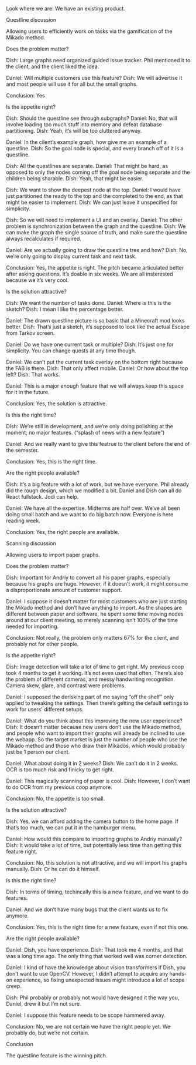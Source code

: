 Look where we are: We have an existing product. 

Questline discussion 

Allowing users to efficiently work on tasks via the gamification of the Mikado method. 

Does the problem matter? 

Dish: Large graphs need organized guided issue tracker. Phil mentioned it to the client, and the client liked the idea. 

Daniel: Will multiple customers use this feature? Dish: We will advertise it and most people will use it for all but the small  graphs. 

Conclusion: Yes 

Is the appetite right? 

Dish: Should the questline see through subgraphs? Daniel: No, that will involve loading too much stuff into memory and defeat database partitioning. Dish: Yeah, it’s will be too cluttered anyway. 

Daniel: In the cilent’s example graph, how give me an example of a questline. Dish: So the goal node is special, and every branch off of it is a questline. 

Dish: All the questlines are separate. Daniel: That might be hard, as opposed to only the nodes coming off the goal node being separate and the children being sharable. Dish: Yeah, that might be easier. 

Dish: We want to show the deepest node at the top. Daniel: I would have just partitioned the ready to the top and the completed to the end, as that might be easier to implement. Dish: We can just leave it unspecified for simplicity. 

Dish: So we will need to implement a UI and an overlay. Daniel: The other problem is synchronization between the graph and the questline. Dish: We can make the graph the single source of truth, and make sure the questline always recalculates if required. 

Daniel: Are we actually going to draw the questline tree and how? Dish: No, we’re only going to display current task and next task. 

Conclusion: Yes, the appetite is right. The pitch became articulated better after asking questions. It’s doable in six weeks. We are all insterested because we it’s very cool.  

Is the solution attractive? 

Dish: We want the number of tasks done. Daniel: Where is this is the sketch? Dish: I mean I like the percentage better. 

Daniel: The drawn questline picture is so basic that a Minecraft mod looks better. Dish: That’s just a sketch, it’s supposed to look like the actual Escape from Tarkov screen. 

Daniel: Do we have one current task or multiple? Dish: It’s just one for simplicity. You can change quests at any time though. 

Daniel: We can’t put the current task overlay on the bottom right because the FAB is there. Dish: That only affect mobile. Daniel: Or how about the top left? Dish: That works. 

Daniel: This is a major enough feature that we will always keep this space for it in the future. 

Conclusion: Yes, the solution is attractive. 

Is this the right time? 

Dish: We’re still in development, and we’re only doing polishing at the moment, no major features. (“splash of news with a new feature”) 

Daniel: And we really want to give this featrue to the client before the end of the semester. 

Conclusion: Yes, this is the right time. 

Are the right people available? 

Dish: It’s a big feature with a lot of work, but we have everyone. Phil already did the rough design, which we modified a bit. Daniel and Dish can all do React fullstack. Jodi can help. 

Daniel: We have all the expertise. Midterms are half over. We’ve all been doing small batch and we want to do big batch now. Everyone is here reading week. 

Conclusion: Yes, the right people are available. 

 

 

Scanning discussion 

Allowing users to import paper graphs. 

Does the problem matter? 

Dish: Important for Andriy to convert all his paper graphs, especially because his graphs are huge. However, if it doesn’t work, it might consume a disproportionate amount of customer support. 

Daniel: I suppose it doesn’t matter for most customers who are just starting the Mikado method and don’t have anything to import. As the shapes are different between paper and software, he spent some time moving nodes around at our client meeting, so merely scanning isn’t 100% of the time needed for importing. 

Conclusion: Not really, the problem only matters 67% for the client, and probably not for other people. 

Is the appetite right? 

Dish: Image detection will take a lot of time to get right. My previous coop took 4 months to get it working. It’s not even used that often. There’s also the problem of different cameras, and messy handwriting recognition. Camera skew, glare, and contrast were problems. 

Daniel: I supposed the derisking part of me saying “off the shelf” only applied to tweaking the settings. Then there’s getting the default settings to work for users' different setups. 

Daniel: What do you think about this improving the new user experience? Dish: It doesn’t matter because new users don’t use the Mikado method, and people who want to import their graphs will already be inclined to use the webapp. So the target market is just the number of people who use the Mikado method and those who draw their Mikados, which would probably just be 1 person our client. 

Daniel: What about doing it in 2 weeks? Dish: We can’t do it in 2 weeks. OCR is too much risk and finicky to get right. 

Daniel: This magically scanning of paper is cool. Dish: However, I don’t want to do OCR from my previous coop anymore. 

Conclusion: No, the appetite is too small. 

Is the solution attractive? 

Dish: Yes, we can afford adding the camera button to the home page. If that’s too much, we can put it in the hamburger menu. 

Daniel: How would this compare to importing graphs to Andriy manually? Dish: It would take a lot of time, but potentially less time than getting this feature right. 

Conclusion: No, this solution is not attractive, and we will import his graphs manually. Dish: Or he can do it himself. 

Is this the right time? 

Dish: In terms of timing, techincally this is a new feature, and we want to do features. 

Daniel: And we don’t have many bugs that the client wants us to fix anymore. 

Conclusion: Yes, this is the right time for a new feature, even if not this one. 

Are the right people available? 

Daniel: Dish, you have experience. Dish: That took me 4 months, and that was a long time ago. The only thing that worked well was corner detection. 

Daniel: I kind of have the knowledge about vision transformers if Dish, you don’t want to use OpenCV. However, I didn’t attempt to acquire any hands-on experience, so fixing unexpected issues might introduce a lot of scope creep. 

Dish: Phil probably or probably not would have designed it the way you, Daniel, drew it but I’m not sure. 

Daniel: I suppose this feature needs to be scope hammered away. 

Conclusion: No, we are not certain we have the right people yet. We probably do, but we’re not certain. 

Conclusion 

The questline feature is the winning pitch. 